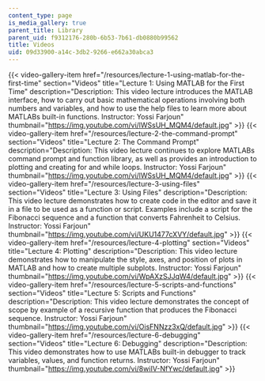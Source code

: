 ```yaml
---
content_type: page
is_media_gallery: true
parent_title: Library
parent_uid: f9312176-280b-6b53-7b61-db0880b99562
title: Videos
uid: 09d33900-a14c-3db2-9266-e662a30abca3
---
```

{{< video-gallery-item href="/resources/lecture-1-using-matlab-for-the-first-time" section="Videos" title="Lecture 1: Using MATLAB for the First Time" description="Description: This video lecture introduces the MATLAB interface, how to carry out basic mathematical operations involving both numbers and variables, and how to use the help files to learn more about MATLABs built-in functions. Instructor: Yossi Farjoun" thumbnail="https://img.youtube.com/vi/lWSsUH_MQM4/default.jpg" >}} {{< video-gallery-item href="/resources/lecture-2-the-command-prompt" section="Videos" title="Lecture 2: The Command Prompt" description="Description: This video lecture continues to explore MATLABs command prompt and function library, as well as provides an introduction to plotting and creating for and while loops. Instructor: Yossi Farjoun" thumbnail="https://img.youtube.com/vi/lWSsUH_MQM4/default.jpg" >}} {{< video-gallery-item href="/resources/lecture-3-using-files" section="Videos" title="Lecture 3: Using Files" description="Description: This video lecture demonstrates how to create code in the editor and save it in a file to be used as a function or script. Examples include a script for the Fibonacci sequence and a function that converts Fahrenheit to Celsius. Instructor: Yossi Farjoun" thumbnail="https://img.youtube.com/vi/UKU1477cXVY/default.jpg" >}} {{< video-gallery-item href="/resources/lecture-4-plotting" section="Videos" title="Lecture 4: Plotting" description="Description: This video lecture demonstrates how to manipulate the style, axes, and position of plots in MATLAB and how to create multiple subplots. Instructor: Yossi Farjoun" thumbnail="https://img.youtube.com/vi/WpAXzSJJqW4/default.jpg" >}} {{< video-gallery-item href="/resources/lecture-5-scripts-and-functions" section="Videos" title="Lecture 5: Scripts and Functions" description="Description: This video lecture demonstrates the concept of scope by example of a recursive function that produces the Fibonacci sequence. Instructor: Yossi Farjoun" thumbnail="https://img.youtube.com/vi/OisFNNzz3xQ/default.jpg" >}} {{< video-gallery-item href="/resources/lecture-6-debugging" section="Videos" title="Lecture 6: Debugging" description="Description: This video demonstrates how to use MATLABs built-in debugger to track variables, values, and function returns. Instructor: Yossi Farjoun" thumbnail="https://img.youtube.com/vi/8wiIV-NfYwc/default.jpg" >}}